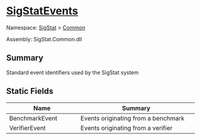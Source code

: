 # [SigStatEvents](./SigStatEvents.md)

Namespace: [SigStat](././) > [Common](./README.md)

Assembly: SigStat.Common.dll

## Summary
Standard event identifiers used by the SigStat system

## Static Fields

| Name<div><a href="#"><img width=225></a></div> | Summary<div><a href="#"><img width=525></a></div> | 
| --- | --- | 
| BenchmarkEvent | Events originating from a benchmark | 
| VerifierEvent | Events originating from a verifier | 


